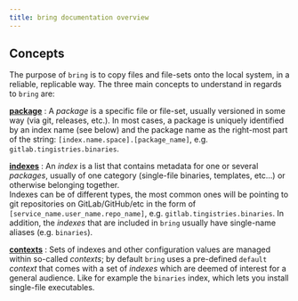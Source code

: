 ```yaml
---
title: bring documentation overview
---
```


## Concepts

The purpose of `bring` is to copy files and file-sets onto the local system, in a reliable, replicable way. The three main concepts to understand in regards to `bring` are:


**[package](/documentation/packages/overview)**
:    A *package* is a specific file or file-set, usually versioned in some way (via git, releases, etc.). In most cases, a package is uniquely identified by an index name (see below) and the package name as the right-most part of the string: ``[index.name.space].[package_name]``, e.g. ``gitlab.tingistries.binaries``.

**[indexes](/documentation/indexes/overview)**
:    An *index* is a list that contains metadata for one or several *packages*, usually of one category (single-file binaries, templates, etc...) or otherwise belonging together.  
  Indexes can be of different types, the most common ones will be pointing to git repositories on GitLab/GitHub/etc in the form of ``[service_name.user_name.repo_name]``, e.g. ``gitlab.tingistries.binaries``. In addition, the *indexes* that are included in ``bring`` usually have single-name aliases (e.g. ``binaries``).

**[contexts](/documentation/configuration/overview)**
:    Sets of indexes and other configuration values are managed within so-called *contexts*; by default `bring` uses a pre-defined ``default`` *context* that comes with a set of *indexes* which are deemed of interest for a general audience. Like for example the ``binaries`` index, which lets you install single-file executables.
